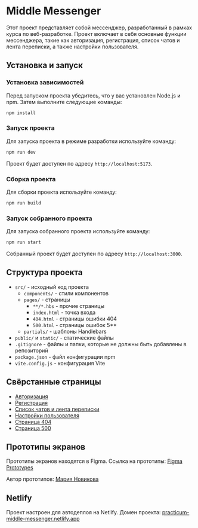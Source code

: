 # Middle Messenger

Этот проект представляет собой мессенджер, разработанный в рамках курса по веб-разработке. Проект включает в себя основные функции мессенджера, такие как авторизация, регистрация, список чатов и лента переписки, а также настройки пользователя.

## Установка и запуск

### Установка зависимостей

Перед запуском проекта убедитесь, что у вас установлен Node.js и npm. Затем выполните следующие команды:

``` bash
npm install
```

### Запуск проекта

Для запуска проекта в режиме разработки используйте команду:

``` bash
npm run dev
```

Проект будет доступен по адресу `http://localhost:5173`.

### Сборка проекта

Для сборки проекта используйте команду:

``` bash
npm run build
```

### Запуск собранного проекта

Для запуска собранного проекта используйте команду:

``` bash
npm run start
```

Cобранный проект будет доступен по адресу `http://localhost:3000`.

## Структура проекта

- `src/` - исходный код проекта
  - `components/` - стили компонентов
  - `pages/` - страницы
     - `**/*.hbs` - прочие страницы
     - `index.html` - точка входа
     - `404.html` - страницы ошибки 404
     - `500.html` - страницы ошибок 5**
  - `partials/` - шаблоны Handlebars
- `public/` и `static/` - статические файлы
- `.gitignore` - файлы и папки, которые не должны быть добавлены в репозиторий
- `package.json` - файл конфигурации npm
- `vite.config.js` - конфигурация Vite

## Свёрстанные страницы

- [Авторизация](https://practicum-middle-messenger.netlify.app/signin/)
- [Регистрация](https://practicum-middle-messenger.netlify.app/signup/)
- [Список чатов и лента переписки](https://practicum-middle-messenger.netlify.app/)
- [Настройки пользователя](https://practicum-middle-messenger.netlify.app/profile/)
- [Страница 404](https://practicum-middle-messenger.netlify.app/404)
- [Страница 500](https://practicum-middle-messenger.netlify.app/500)

## Прототипы экранов

Прототипы экранов находятся в Figma. Ссылка на прототипы: [Figma Prototypes](https://www.figma.com/design/b80KB4QgRVcri89rTnO88R/Мессенджер?node-id=0-1&t=yc4T5f9dUkhWfg86-0)

Автор прототипов: [Мария Новикова](https://vk.com/maaryno)

## Netlify

Проект настроен для автодеплоя на Netlify. Домен проекта: [practicum-middle-messenger.netlify.app](https://practicum-middle-messenger.netlify.app/)

